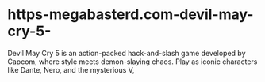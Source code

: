 # https-megabasterd.com-devil-may-cry-5-
Devil May Cry 5 is an action-packed hack-and-slash game developed by Capcom, where style meets demon-slaying chaos. Play as iconic characters like Dante, Nero, and the mysterious V,

